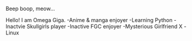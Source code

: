 Beep boop, meow...

Hello!
I am Omega Giga.
-Anime & manga enjoyer
-Learning Python
-Inactvie Skullgirls player
-Inactive FGC enjoyer
-Mysterious Girlfriend X
-Linux

<!---
OmegaGiga/OmegaGiga is a ✨ special ✨ repository because its `README.md` (this file) appears on your GitHub profile.
You can click the Preview link to take a look at your changes.
--->
